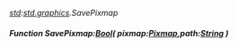 _[std](../../modules/std/std-module.md):[std.graphics](../../modules/std/std-graphics.md).SavePixmap_
##### Function SavePixmap:[Bool](../../modules/wonkey/wonkey-types-bool.md)( pixmap:[Pixmap](../../modules/std/std-graphics-pixmap.md),path:[String](../../modules/wonkey/wonkey-types-string.md) )
